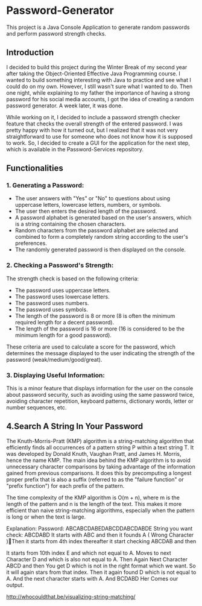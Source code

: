 # Password-Generator

This project is a Java Console Application to generate random passwords and perform password strength checks.

## Introduction

I decided to build this project during the Winter Break of my second year after taking the Object-Oriented Effective Java Programming course. I wanted to build something interesting with Java to practice and see what I could do on my own. However, I still wasn't sure what I wanted to do. Then one night, while explaining to my father the importance of having a strong password for his social media accounts, I got the idea of creating a random password generator. A week later, it was done.

While working on it, I decided to include a password strength checker feature that checks the overall strength of the entered password. I was pretty happy with how it turned out, but I realized that it was not very straightforward to use for someone who does not know how it is supposed to work. So, I decided to create a GUI for the application for the next step, which is available in the Password-Services repository.

## Functionalities

### 1. Generating a Password:

- The user answers with "Yes" or "No" to questions about using uppercase letters, lowercase letters, numbers, or symbols.
- The user then enters the desired length of the password.
- A password alphabet is generated based on the user's answers, which is a string containing the chosen characters.
- Random characters from the password alphabet are selected and combined to form a completely random string according to the user's preferences.
- The randomly generated password is then displayed on the console.

### 2. Checking a Password's Strength:

The strength check is based on the following criteria:

- The password uses uppercase letters.
- The password uses lowercase letters.
- The password uses numbers.
- The password uses symbols.
- The length of the password is 8 or more (8 is often the minimum required length for a decent password).
- The length of the password is 16 or more (16 is considered to be the minimum length for a good password).

These criteria are used to calculate a score for the password, which determines the message displayed to the user indicating the strength of the password (weak/medium/good/great).

### 3. Displaying Useful Information:

This is a minor feature that displays information for the user on the console about password security, such as avoiding using the same password twice, avoiding character repetition, keyboard patterns, dictionary words, letter or number sequences, etc.

## 4.Search A String In Your Password

The Knuth-Morris-Pratt (KMP) algorithm is a string-matching algorithm that efficiently finds all occurrences of a pattern string P within a text string T. It was developed by Donald Knuth, Vaughan Pratt, and James H. Morris, hence the name KMP.
The main idea behind the KMP algorithm is to avoid unnecessary character comparisons by taking advantage of the information gained from previous comparisons. It does this by precomputing a longest proper prefix that is also a suffix (referred to as the "failure function" or "prefix function") for each prefix of the pattern.

The time complexity of the KMP algorithm is O(m + n), where m is the length of the pattern and n is the length of the text. This makes it more efficient than naive string-matching algorithms, especially when the pattern is long or when the text is large.

Explanation:
Password: ABCABCDABEDABCDDABCDABDE
String you want check: ABCDABD
It starts with ABC and then it founds A ( Wrong Character )Then it starts from 4th index thereafter it start checking ABCDAB and then

It starts from 10th index E and which not equal to A.
Moves to next Character D and which is also not equal to A.
Then Again Next Character ABCD and then You get D which is not in the right format which we want. So it will again stars from that index.
Then it again found D which is not equal to A.
And the next character starts with A. And BCDABD
Her Comes our output.

http://whocouldthat.be/visualizing-string-matching/
